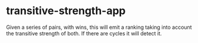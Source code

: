 # transitive-strength-app
Given a series of pairs, with wins, this will emit a ranking taking into account the transitive strength of both. If there are cycles it will detect it.
